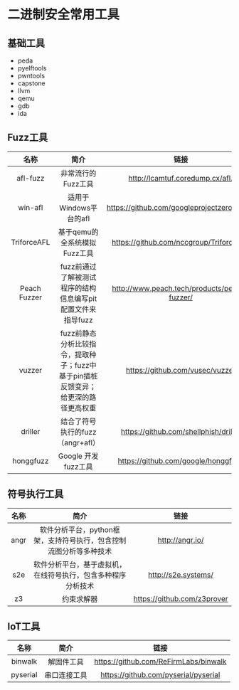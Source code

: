 # 二进制安全常用工具

## 基础工具
* peda
* pyelftools
* pwntools
* capstone
* llvm
* qemu
* gdb
* ida



## Fuzz工具

|名称|简介|链接|
|:-:|:-:|:-:|
| afl-fuzz | 非常流行的Fuzz工具 | http://lcamtuf.coredump.cx/afl/
| win-afl | 适用于Windows平台的afl | https://github.com/googleprojectzero/winafl
| TriforceAFL | 基于qemu的全系统模拟Fuzz工具 | https://github.com/nccgroup/TriforceAFL
| Peach Fuzzer | fuzz前通过了解被测试程序的结构信息编写pit配置文件来指导fuzz | http://www.peach.tech/products/peach-fuzzer/ 
| vuzzer | fuzz前静态分析比较指令，提取种子；fuzz中基于pin插桩反馈变异；给更深的路径更高权重| https://github.com/vusec/vuzzer
| driller| 结合了符号执行的fuzz（angr+afl）| https://github.com/shellphish/driller
| honggfuzz | Google 开发fuzz工具 | https://github.com/google/honggfuzz|



## 符号执行工具

|名称|简介|链接|
|:-:|:-:|:-:|
| angr | 软件分析平台，python框架，支持符号执行，包含控制流图分析等多种技术 | http://angr.io/|
| s2e |  软件分析平台，基于虚拟机，在线符号执行，包含多种程序分析技术 | http://s2e.systems/|
| z3 | 约束求解器 | https://github.com/z3prover|

## IoT工具
|名称|简介|链接|
|:-:|:-:|:-:|
| binwalk | 解固件工具 | https://github.com/ReFirmLabs/binwalk|
| pyserial | 串口连接工具 | https://github.com/pyserial/pyserial|

